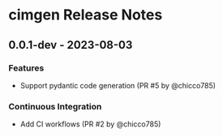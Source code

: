 # cimgen Release Notes

## 0.0.1-dev - 2023-08-03

### Features

- Support pydantic code generation (PR #5 by @chicco785)

### Continuous Integration

- Add CI workflows (PR #2 by @chicco785)

